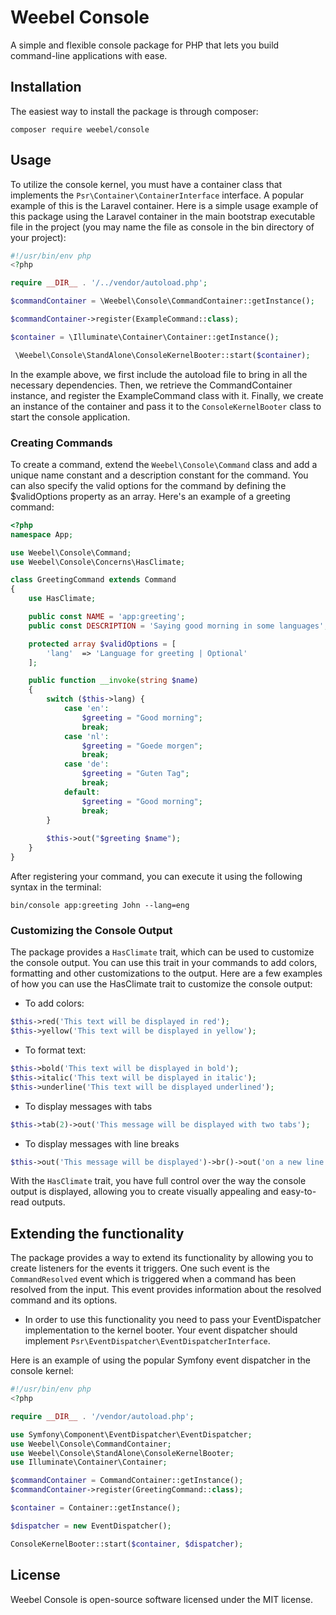 # Weebel Console
A simple and flexible console package for PHP that lets you build command-line applications with ease.

## Installation
The easiest way to install the package is through composer:
```shell
composer require weebel/console
```

## Usage
To utilize the console kernel, you must have a container class that implements the `Psr\Container\ContainerInterface` interface. A popular example of this is the Laravel container. Here is a simple usage example of this package using the Laravel container in the main bootstrap executable file in the project (you may name the file as console in the bin directory of your project):

```php 
#!/usr/bin/env php
<?php

require __DIR__ . '/../vendor/autoload.php';

$commandContainer = \Weebel\Console\CommandContainer::getInstance();

$commandContainer->register(ExampleCommand::class);

$container = \Illuminate\Container\Container::getInstance();

 \Weebel\Console\StandAlone\ConsoleKernelBooter::start($container);
 ```
In the example above, we first include the autoload file to bring in all the necessary dependencies. Then, we retrieve the CommandContainer instance, and register the ExampleCommand class with it. Finally, we create an instance of the container and pass it to the `ConsoleKernelBooter` class to start the console application.

### Creating Commands
To create a command, extend the `Weebel\Console\Command` class and add a unique name constant and a description constant for the command. You can also specify the valid options for the command by defining the $validOptions property as an array.
Here's an example of a greeting command:
```php
<?php
namespace App;

use Weebel\Console\Command;
use Weebel\Console\Concerns\HasClimate;

class GreetingCommand extends Command
{
    use HasClimate;

    public const NAME = 'app:greeting';
    public const DESCRIPTION = 'Saying good morning in some languages';

    protected array $validOptions = [
        'lang'  => 'Language for greeting | Optional'
    ];

    public function __invoke(string $name)
    {
        switch ($this->lang) {
            case 'en':
                $greeting = "Good morning";
                break;
            case 'nl':
                $greeting = "Goede morgen";
                break;
            case 'de':
                $greeting = "Guten Tag";
                break;
            default:
                $greeting = "Good morning";
                break;
        }
        
        $this->out("$greeting $name");
    }
}

```
After registering your command, you can execute it using the following syntax in the terminal:
```shell
bin/console app:greeting John --lang=eng 
```
### Customizing the Console Output

The package provides a `HasClimate` trait, which can be used to customize the console output. You can use this trait in your commands to add colors, formatting and other customizations to the output.
Here are a few examples of how you can use the HasClimate trait to customize the console output:

- To add colors:
```php 
$this->red('This text will be displayed in red');
$this->yellow('This text will be displayed in yellow');
```

- To format text:
```php 
$this->bold('This text will be displayed in bold');
$this->italic('This text will be displayed in italic');
$this->underline('This text will be displayed underlined'); 
```

- To display messages with tabs
```php 
$this->tab(2)->out('This message will be displayed with two tabs');
```

- To display messages with line breaks

```php 
$this->out('This message will be displayed')->br()->out('on a new line');
```

With the `HasClimate` trait, you have full control over the way the console output is displayed, allowing you to create visually appealing and easy-to-read outputs.

## Extending the functionality
The package provides a way to extend its functionality by allowing you to create listeners for the events it triggers. One such event is the `CommandResolved` event which is triggered when a command has been resolved from the input. This event provides information about the resolved command and its options.
- In order to use this functionality you need to pass your EventDispatcher implementation to the kernel booter. Your event dispatcher should implement `Psr\EventDispatcher\EventDispatcherInterface`.

Here is an example of using the popular Symfony event dispatcher in the console kernel:
```php 
#!/usr/bin/env php
<?php

require __DIR__ . '/vendor/autoload.php';

use Symfony\Component\EventDispatcher\EventDispatcher;
use Weebel\Console\CommandContainer;
use Weebel\Console\StandAlone\ConsoleKernelBooter;
use Illuminate\Container\Container;

$commandContainer = CommandContainer::getInstance();
$commandContainer->register(GreetingCommand::class);

$container = Container::getInstance();

$dispatcher = new EventDispatcher();

ConsoleKernelBooter::start($container, $dispatcher);

```

## License
Weebel Console is open-source software licensed under the MIT license.
